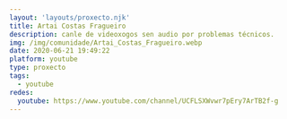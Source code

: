 ```yaml
---
layout: 'layouts/proxecto.njk'
title: Artai Costas Fragueiro
description: canle de videoxogos sen audio por problemas técnicos.
img: /img/comunidade/Artai_Costas_Fragueiro.webp
date: 2020-06-21 19:49:22
platform: youtube
type: proxecto
tags:
  - youtube
redes:
  youtube: https://www.youtube.com/channel/UCFLSXWvwr7pEry7ArTB2f-g
---
```

